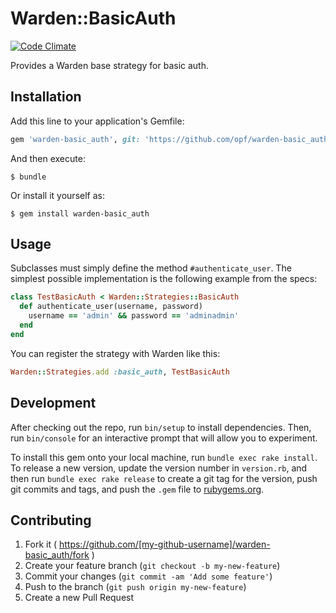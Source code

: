 # Warden::BasicAuth

[![Code Climate](https://codeclimate.com/github/opf/warden-basic_auth/badges/gpa.svg)](https://codeclimate.com/github/opf/warden-basic_auth)

Provides a Warden base strategy for basic auth.

## Installation

Add this line to your application's Gemfile:

```ruby
gem 'warden-basic_auth', git: 'https://github.com/opf/warden-basic_auth.git'
```

And then execute:

    $ bundle

Or install it yourself as:

    $ gem install warden-basic_auth

## Usage

Subclasses must simply define the method `#authenticate_user`.
The simplest possible implementation is the following example from the specs:

```ruby
class TestBasicAuth < Warden::Strategies::BasicAuth
  def authenticate_user(username, password)
    username == 'admin' && password == 'adminadmin'
  end
end
```

You can register the strategy with Warden like this:

```ruby
Warden::Strategies.add :basic_auth, TestBasicAuth
```

## Development

After checking out the repo, run `bin/setup` to install dependencies. Then, run `bin/console` for an interactive prompt that will allow you to experiment.

To install this gem onto your local machine, run `bundle exec rake install`. To release a new version, update the version number in `version.rb`, and then run `bundle exec rake release` to create a git tag for the version, push git commits and tags, and push the `.gem` file to [rubygems.org](https://rubygems.org).

## Contributing

1. Fork it ( https://github.com/[my-github-username]/warden-basic_auth/fork )
2. Create your feature branch (`git checkout -b my-new-feature`)
3. Commit your changes (`git commit -am 'Add some feature'`)
4. Push to the branch (`git push origin my-new-feature`)
5. Create a new Pull Request
